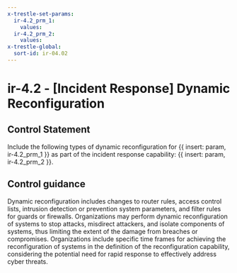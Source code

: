 ```yaml
---
x-trestle-set-params:
  ir-4.2_prm_1:
    values:
  ir-4.2_prm_2:
    values:
x-trestle-global:
  sort-id: ir-04.02
---
```


# ir-4.2 - \[Incident Response\] Dynamic Reconfiguration

## Control Statement

Include the following types of dynamic reconfiguration for {{ insert: param, ir-4.2_prm_1 }} as part of the incident response capability: {{ insert: param, ir-4.2_prm_2 }}.

## Control guidance

Dynamic reconfiguration includes changes to router rules, access control lists, intrusion detection or prevention system parameters, and filter rules for guards or firewalls. Organizations may perform dynamic reconfiguration of systems to stop attacks, misdirect attackers, and isolate components of systems, thus limiting the extent of the damage from breaches or compromises. Organizations include specific time frames for achieving the reconfiguration of systems in the definition of the reconfiguration capability, considering the potential need for rapid response to effectively address cyber threats.
